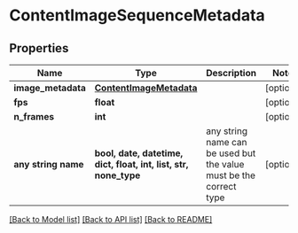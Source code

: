 # ContentImageSequenceMetadata


## Properties
Name | Type | Description | Notes
------------ | ------------- | ------------- | -------------
**image_metadata** | [**ContentImageMetadata**](ContentImageMetadata.md) |  | [optional] 
**fps** | **float** |  | [optional] 
**n_frames** | **int** |  | [optional] 
**any string name** | **bool, date, datetime, dict, float, int, list, str, none_type** | any string name can be used but the value must be the correct type | [optional]

[[Back to Model list]](../README.md#documentation-for-models) [[Back to API list]](../README.md#documentation-for-api-endpoints) [[Back to README]](../README.md)


